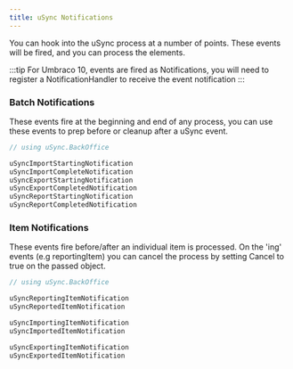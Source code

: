 ```yaml
---
title: uSync Notifications
---
```


You can hook into the uSync process at a number of points. These events will be fired, and you can process the elements.

:::tip
For Umbraco 10, events are fired as Notifications, you will need to register a NotificationHandler to receive the event notification
:::

### Batch Notifications
These events fire at the beginning and end of any process, you can use these events to prep before or cleanup after a uSync event.

```cs
// using uSync.BackOffice

uSyncImportStartingNotification
uSyncImportCompleteNotification
uSyncExportStartingNotification
uSyncExportCompletedNotification
uSyncReportStartingNotification
uSyncReportCompletedNotification
```


### Item Notifications
These events fire before/after an individual item is processed. On the 'ing' events (e.g reportingItem) you can cancel the process by setting Cancel to true on the passed object.

```cs
// using uSync.BackOffice 

uSyncReportingItemNotification
uSyncReportedItemNotification

uSyncImportingItemNotification
uSyncImportedItemNotification

uSyncExportingItemNotification
uSyncExportedItemNotification
```
